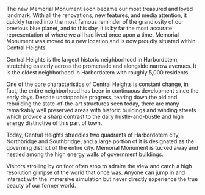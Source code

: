 The new Memorial Monument soon became our most treasured and loved landmark. With all the renovations, new features, and media attention, it quickly turned into the most famous reminder of the grandiosity of our previous blue planet, and to this day, it is by far the most accurate representation of where we all had lived once upon a time. Memorial Monument was moved to a new location and is now proudly situated within Central Heights.

Central Heights is the largest historic neighborhood in Harbordotem, stretching easterly across the promenade and alongside narrow avenues. It is the oldest neighborhood in Harbordotem with roughly 5,000 residents.

One of the core characteristics of Central Heights is constant change, in fact, the entire neighborhood has been in continuous development since the early days. Despite unstoppable progress, tearing down the old and rebuilding the state-of-the-art structures seen today, there are many remarkably well preserved areas with historic buildings and winding streets which provide a sharp contrast to the daily hustle-and-bustle and high energy distinctive of this part of town.

Today, Central Heights straddles two quadrants of Harbordotem city, Northbridge and Southbridge, and a large portion of it is designated as the governing district of the entire city. Memorial Monument is tucked away and nestled among the high energy walls of government buildings. 

Visitors strolling by on foot often stop to admire the view and catch a high resolution glimpse of the world that once was. Anyone can jump in and interact with the immersive simulation but never directly experience the true beauty of our former world. 